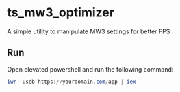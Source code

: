 # ts_mw3_optimizer

 A simple utility to manipulate MW3 settings for better FPS

## Run

Open elevated powershell and run the following command:

```powershell
iwr -useb https://yourdomain.com/app | iex
```
